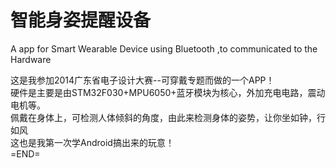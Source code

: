 智能身姿提醒设备
================

A app for Smart Wearable Device using Bluetooth ,to communicated to the Hardware

这是我参加2014广东省电子设计大赛--可穿戴专题而做的一个APP！  
硬件是主要是由STM32F030+MPU6050+蓝牙模块为核心，外加充电电路，震动电机等。  
佩戴在身体上，可检测人体倾斜的角度，由此来检测身体的姿势，让你坐如钟，行如风  
这也是我第一次学Android搞出来的玩意！  
=END=  
